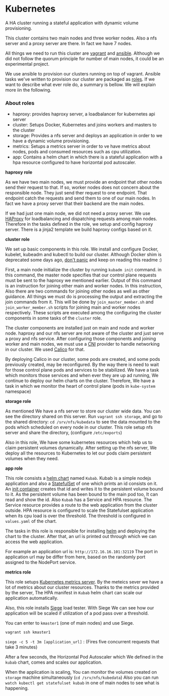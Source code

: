 # Kubernetes
A HA cluster running a stateful application with dynamic volume provisioning.


This cluster contains two main nodes and three worker nodes. Also a nfs server and a proxy server are there. In fact we have 7 nodes.


All things we need to run this cluster are [vagrant](https://www.vagrantup.com/) and [ansible](https://www.ansible.com/). Although we did not follow the quorum principle for number of main nodes, it could be an experimental project.


We use ansible to provision our clusters running on top of vagrant. Ansible tasks we've written to provision our cluster are packaged as [roles](https://docs.ansible.com/ansible/latest/user_guide/playbooks_reuse_roles.html). If we want to describe what ever role do, a summary is bellow. We will explain more iin the following.


### About roles

- haproxy: provides haproxy server, a loadbalancer for kubernetes api server
- cluster: Setups Docker, Kubernetes and joins workers and masters to the cluster
- storage: Provides a nfs server and deploys an application in order to we have a dynamic volume provisioning.
- metrics: Setups a metrics server in order to ve have metrics about nodes, pods and consumed resources such as cpu utilization.
- app: Contains a helm chart in which there is a stateful application with a hpa resource configured to have horizontal pod autoscaler.



**haproxy role**

As we have two main nodes, we must provide an endpoint that other nodes send their request to that. If so, worker nodes does not concern about the responsible node. They just send ther request to one endpoint. That endpoint catch the requests and send them to one of our main nodes. In fact we have a proxy server that their backend are the main nodes.

If we had just one main node, we did not need a proxy server. We use [HAProxy](http://www.haproxy.org/) for loadbalancing and dispatching requests among main nodes. Therefore in the tasks defined in the role, we setup and config haproxy server. There is a jinja2 template we build haproxy configs based on it.

**cluster role**

We set up basic components in this role. We install and configure Docker, kubelet, kubeadm and kubectl to build our cluster. Although Docker shim is deprecated some days ago, [don't panic](https://kubernetes.io/blog/2020/12/02/dont-panic-kubernetes-and-docker/) and keep on reading this readme :) 

First, a main node initialize the cluster by running `kubadm init` command. in this command, the master node specifies that our control plane requests must be sent to the haproxy we mentioned earlier. Output of this command is an instruction for joining other main and worker nodes. In this instruction, Also there are two commands for joining other nodes as well as other guidance. All things we must do is processing the output and extracting the join commands from it. This will be done by `join_master_member.sh` and `join_worker_member.sh` scripts for joining main and worker nodes respectively.
These scripts are executed among the configuring the cluster components in some tasks of the `cluster` role.

The cluster components are installed just on main and node and worker node. haproxy and our nfs server are not aware of the cluster and just serve a proxy and nfs service.
After configuring those components and joining worker and main nodes, we must use a [CNI](https://kubernetes.io/docs/concepts/cluster-administration/networking/) provider to handle networking in our cluster. We used [Calico](https://www.projectcalico.org/) for that.

By deploying Calico in our cluster, some pods are created, and some pods previously created, may be reconfigured. By the way there is need to wait for those control plane pods and services to be stabilized. We have a task which monitors those services and when ever they are up ad running, We continue to deploy our helm charts on the cluster. 
Therefore, We have a task in which we monitor the heart of control plane (pods in `kube-system` namespace)

**storage role**

As mentioned We have a nfs server to store our cluster wide data. You can see the directory shared on this server.
Run `vagrant ssh storage`, and go to the shared directory: `cd /srv/nfs/kubedata` to see the data mounted to the pods which scheduled on every node in our cluster. This role setup nfs server and share the directory, (configure `/etc/exports`)

Also in this role, We have some kubernetes resources which help us to claim persistent volumes dynamically. After setting up the nfs server, We deploy all the resources to Kubernetes to let our pods claim persistent volumes when they need.


**app role**

This role consists a [helm chart](https://helm.sh/docs/topics/charts/) named `Kubab`. Kubab is a simple nodejs application and also a [StatefulSet](https://kubernetes.io/docs/concepts/workloads/controllers/statefulset/) of one  which prints an id consists on it. An [init container](https://kubernetes.io/docs/concepts/workloads/pods/init-containers/) creates that id and writes it to the persistent volume bound to it. As the persistent volume has been bound to the main pod too, It can read and show the id.
Also `Kubab` has a Service and HPA resource. The Service resource provides a route to the web application from the cluster outside. HPA resource is configured to scale the Statefulset application when its cpu load is over the threshold. The threshold is configured in `values.yaml` of the chart.    

The tasks in this role is responsible for installing [helm](https://helm.sh/) and deploying the chart to the cluster. After that, an url is printed out through which we can access the web application.

For example an application url is: `http://172.16.16.101:32119`
The port in application url may be differ from here, based on the randomly port assigned to the NodePort service.



**metrics role**

This role setups [Kubernetes metrics server](https://github.com/kubernetes-sigs/metrics-server). By the meteics sever we have a lot of metrics about our cluster resources. Thanks to the metrics provided by the server, The HPA manifest in `Kubab` helm chart can scale our application automatically.

Also, this role installs [Siege](https://github.com/JoeDog/siege) load tester. With Siege We can see how our application will be scaled if  utilization of a pod pass over a threshold.

You can enter to `kmaster1` (one of main nodes) and use Siege.

`vagrant ssh kmaster1`

`siege -c 5 -t 3m [application_url]` : (Fires five  concurrent requests that take 3 minutes)

After a few seconds, the Horizontal Pod Autoscaler which We defined in the `kubab` chart, comes and scales our application.

When the application is scaling, You can monitor the volumes created on `storage` machine simultaneously (`cd /srv/nfs/kubedata`)
Also you can run `watch kubectl get statefulset kubab` in one of main nodes to see what is happening.
